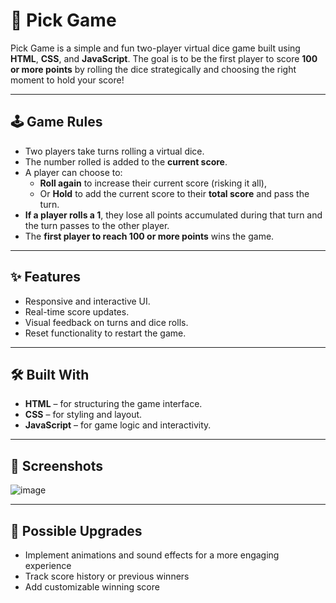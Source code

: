 # 🎲 Pick Game

Pick Game is a simple and fun two-player virtual dice game built using **HTML**, **CSS**, and **JavaScript**. The goal is to be the first player to score **100 or more points** by rolling the dice strategically and choosing the right moment to hold your score!

---

## 🕹️ Game Rules

- Two players take turns rolling a virtual dice.
- The number rolled is added to the **current score**.
- A player can choose to:
  - **Roll again** to increase their current score (risking it all),
  - Or **Hold** to add the current score to their **total score** and pass the turn.
- **If a player rolls a 1**, they lose all points accumulated during that turn and the turn passes to the other player.
- The **first player to reach 100 or more points** wins the game.

---

## ✨ Features

- Responsive and interactive UI.
- Real-time score updates.
- Visual feedback on turns and dice rolls.
- Reset functionality to restart the game.

---

## 🛠️ Built With

- **HTML** – for structuring the game interface.
- **CSS** – for styling and layout.
- **JavaScript** – for game logic and interactivity.

---

## 📸 Screenshots
![image](https://github.com/user-attachments/assets/c09761de-7ec7-492c-97c8-85b47cd97743)

---

## 🌟 Possible Upgrades
- Implement animations and sound effects for a more engaging experience
- Track score history or previous winners
- Add customizable winning score
